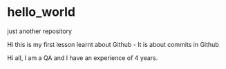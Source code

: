 # hello_world
just another repository

Hi this is my first lesson learnt about Github - It is about commits in Github



Hi all,
I am a QA and I have an experience of 4 years.

